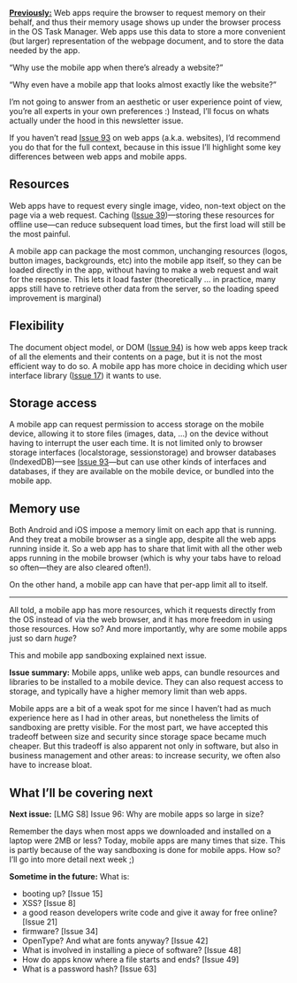 [**Previously:**](https://buttondown.email/laymansguide/archive/) Web apps require the browser to request memory on their behalf, and thus their memory usage shows up under the browser process in the OS Task Manager. Web apps use this data to store a more convenient (but larger) representation of the webpage document, and to store the data needed by the app.

“Why use the mobile app when there’s already a website?”

“Why even have a mobile app that looks almost exactly like the website?”

I’m not going to answer from an aesthetic or user experience point of view, you’re all experts in your own preferences :) Instead, I’ll focus on whats actually under the hood in this newsletter issue.

If you haven’t read [Issue 93](https://buttondown.email/laymansguide/archive/lmg-s8-issue-93-whats-in-a-web-app/) on web apps (a.k.a. websites), I’d recommend you do that for the full context, because in this issue I’ll highlight some key differences between web apps and mobile apps.

## Resources

Web apps have to request every single image, video, non-text object on the page via a web request. Caching ([Issue 39](https://buttondown.email/laymansguide/archive/lmg-s3-issue-39-caches-and-caching/))—storing these resources for offline use—can reduce subsequent load times, but the first load will still be the most painful.

A mobile app can package the most common, unchanging resources (logos, button images, backgrounds, etc) into the mobile app itself, so they can be loaded directly in the app, without having to make a web request and wait for the response. This lets it load faster (theoretically … in practice, many apps still have to retrieve other data from the server, so the loading speed improvement is marginal)

## Flexibility

The document object model, or DOM ([Issue 94](https://buttondown.email/laymansguide/archive/lmg-s8-issue-94-why-do-web-browsers-take-up-so/)) is how web apps keep track of all the elements and their contents on a page, but it is not the most efficient way to do so. A mobile app has more choice in deciding which user interface library ([Issue 17](https://buttondown.email/laymansguide/archive/lmg-s2-issue-17-libraries/)) it wants to use.

## Storage access

A mobile app can request permission to access storage on the mobile device, allowing it to store files (images, data, ...) on the device without having to interrupt the user each time. It is not limited only to browser storage interfaces (localstorage, sessionstorage) and browser databases (IndexedDB)—see [Issue 93](https://buttondown.email/laymansguide/archive/lmg-s7-issue-93-whats-in-a-web-app/)—but can use other kinds of interfaces and databases, if they are available on the mobile device, or bundled into the mobile app.

## Memory use

Both Android and iOS impose a memory limit on each app that is running. And they treat a mobile browser as a single app, despite all the web apps running inside it. So a web app has to share that limit with all the other web apps running in the mobile browser (which is why your tabs have to reload so often—they are also cleared often!).

On the other hand, a mobile app can have that per-app limit all to itself.

----------

All told, a mobile app has more resources, which it requests directly from the OS instead of via the web browser, and it has more freedom in using those resources.
How so? And more importantly, why are some mobile apps just so darn *huge*?

This and mobile app sandboxing explained next issue.

**Issue summary:** Mobile apps, unlike web apps, can bundle resources and libraries to be installed to a mobile device. They can also request access to storage, and typically have a higher memory limit than web apps.

Mobile apps are a bit of a weak spot for me since I haven’t had as much experience here as I had in other areas, but nonetheless the limits of sandboxing are pretty visible. For the most part, we have accepted this tradeoff between size and security since storage space became much cheaper. But this tradeoff is also apparent not only in software, but also in business management and other areas: to increase security, we often also have to increase bloat.

## What I’ll be covering next

**Next issue:** [LMG S8] Issue 96: Why are mobile apps so large in size?

Remember the days when most apps we downloaded and installed on a laptop were 2MB or less? Today, mobile apps are many times that size. This is partly because of the way sandboxing is done for mobile apps. How so? I’ll go into more detail next week ;)

**Sometime in the future:** What is:

- booting up? [Issue 15]
- XSS? [Issue 8]
- a good reason developers write code and give it away for free online? [Issue 21]
- firmware? [Issue 34]
- OpenType? And what are fonts anyway? [Issue 42]
- What is involved in installing a piece of software? [Issue 48]
- How do apps know where a file starts and ends? [Issue 49]
- What is a password hash? [Issue 63]
